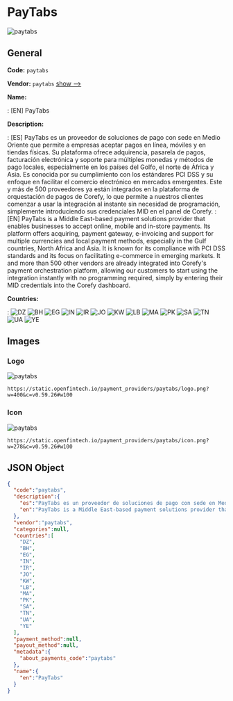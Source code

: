 
# PayTabs 
![paytabs](https://static.openfintech.io/payment_providers/paytabs/logo.png?w=400&c=v0.59.26#w100)  

## General 
 
**Code:** `paytabs` 
 
**Vendor:** `paytabs` [show -->](/vendors/paytabs/) 
 
**Name:** 
 
:	[EN] PayTabs 
 
**Description:** 
 
: [ES] PayTabs es un proveedor de soluciones de pago con sede en Medio Oriente que permite a empresas aceptar pagos en línea, móviles y en tiendas físicas. Su plataforma ofrece adquirencia, pasarela de pagos, facturación electrónica y soporte para múltiples monedas y métodos de pago locales, especialmente en los países del Golfo, el norte de África y Asia. Es conocida por su cumplimiento con los estándares PCI DSS y su enfoque en facilitar el comercio electrónico en mercados emergentes. Este y más de 500 proveedores ya están integrados en la plataforma de orquestación de pagos de Corefy, lo que permite a nuestros clientes comenzar a usar la integración al instante sin necesidad de programación, simplemente introduciendo sus credenciales MID en el panel de Corefy. 
: [EN] PayTabs is a Middle East-based payment solutions provider that enables businesses to accept online, mobile and in-store payments. Its platform offers acquiring, payment gateway, e-invoicing and support for multiple currencies and local payment methods, especially in the Gulf countries, North Africa and Asia. It is known for its compliance with PCI DSS standards and its focus on facilitating e-commerce in emerging markets. It and more than 500 other vendors are already integrated into Corefy's payment orchestration platform, allowing our customers to start using the integration instantly with no programming required, simply by entering their MID credentials into the Corefy dashboard. 
 
 
**Countries:** 
 
:	![DZ](https://cdnjs.cloudflare.com/ajax/libs/flag-icon-css/3.3.0/flags/4x3/dz.svg#w24) 	![BH](https://cdnjs.cloudflare.com/ajax/libs/flag-icon-css/3.3.0/flags/4x3/bh.svg#w24) 	![EG](https://cdnjs.cloudflare.com/ajax/libs/flag-icon-css/3.3.0/flags/4x3/eg.svg#w24) 	![IN](https://cdnjs.cloudflare.com/ajax/libs/flag-icon-css/3.3.0/flags/4x3/in.svg#w24) 	![IR](https://cdnjs.cloudflare.com/ajax/libs/flag-icon-css/3.3.0/flags/4x3/ir.svg#w24) 	![JO](https://cdnjs.cloudflare.com/ajax/libs/flag-icon-css/3.3.0/flags/4x3/jo.svg#w24) 	![KW](https://cdnjs.cloudflare.com/ajax/libs/flag-icon-css/3.3.0/flags/4x3/kw.svg#w24) 	![LB](https://cdnjs.cloudflare.com/ajax/libs/flag-icon-css/3.3.0/flags/4x3/lb.svg#w24) 	![MA](https://cdnjs.cloudflare.com/ajax/libs/flag-icon-css/3.3.0/flags/4x3/ma.svg#w24) 	![PK](https://cdnjs.cloudflare.com/ajax/libs/flag-icon-css/3.3.0/flags/4x3/pk.svg#w24) 	![SA](https://cdnjs.cloudflare.com/ajax/libs/flag-icon-css/3.3.0/flags/4x3/sa.svg#w24) 	![TN](https://cdnjs.cloudflare.com/ajax/libs/flag-icon-css/3.3.0/flags/4x3/tn.svg#w24) 	![UA](https://cdnjs.cloudflare.com/ajax/libs/flag-icon-css/3.3.0/flags/4x3/ua.svg#w24) 	![YE](https://cdnjs.cloudflare.com/ajax/libs/flag-icon-css/3.3.0/flags/4x3/ye.svg#w24)  

## Images 

### Logo 
 
![paytabs](https://static.openfintech.io/payment_providers/paytabs/logo.png?w=400&c=v0.59.26#w100)  

```
https://static.openfintech.io/payment_providers/paytabs/logo.png?w=400&c=v0.59.26#w100
```  

### Icon 
 
![paytabs](https://static.openfintech.io/payment_providers/paytabs/icon.png?w=278&c=v0.59.26#w100)  

```
https://static.openfintech.io/payment_providers/paytabs/icon.png?w=278&c=v0.59.26#w100
```  

## JSON Object 

```json
{
  "code":"paytabs",
  "description":{
    "es":"PayTabs es un proveedor de soluciones de pago con sede en Medio Oriente que permite a empresas aceptar pagos en l\u00ednea, m\u00f3viles y en tiendas f\u00edsicas. Su plataforma ofrece adquirencia, pasarela de pagos, facturaci\u00f3n electr\u00f3nica y soporte para m\u00faltiples monedas y m\u00e9todos de pago locales, especialmente en los pa\u00edses del Golfo, el norte de \u00c1frica y Asia. Es conocida por su cumplimiento con los est\u00e1ndares PCI DSS y su enfoque en facilitar el comercio electr\u00f3nico en mercados emergentes. Este y m\u00e1s de 500 proveedores ya est\u00e1n integrados en la plataforma de orquestaci\u00f3n de pagos de Corefy, lo que permite a nuestros clientes comenzar a usar la integraci\u00f3n al instante sin necesidad de programaci\u00f3n, simplemente introduciendo sus credenciales MID en el panel de Corefy.",
    "en":"PayTabs is a Middle East-based payment solutions provider that enables businesses to accept online, mobile and in-store payments. Its platform offers acquiring, payment gateway, e-invoicing and support for multiple currencies and local payment methods, especially in the Gulf countries, North Africa and Asia. It is known for its compliance with PCI DSS standards and its focus on facilitating e-commerce in emerging markets. It and more than 500 other vendors are already integrated into Corefy's payment orchestration platform, allowing our customers to start using the integration instantly with no programming required, simply by entering their MID credentials into the Corefy dashboard."
  },
  "vendor":"paytabs",
  "categories":null,
  "countries":[
    "DZ",
    "BH",
    "EG",
    "IN",
    "IR",
    "JO",
    "KW",
    "LB",
    "MA",
    "PK",
    "SA",
    "TN",
    "UA",
    "YE"
  ],
  "payment_method":null,
  "payout_method":null,
  "metadata":{
    "about_payments_code":"paytabs"
  },
  "name":{
    "en":"PayTabs"
  }
}
```  
